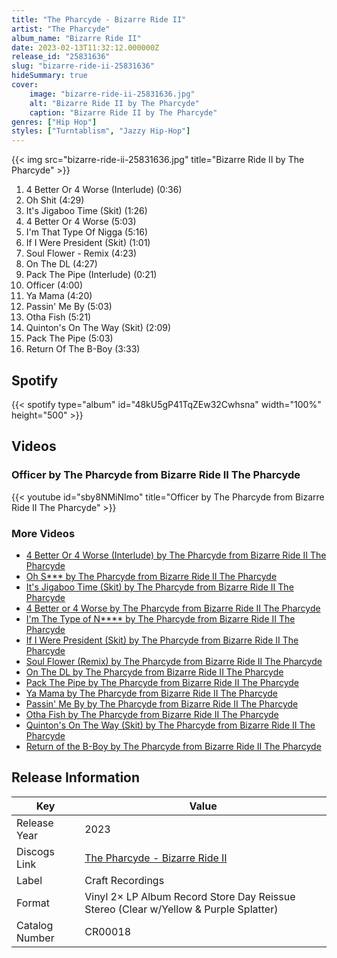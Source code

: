 ```yaml
---
title: "The Pharcyde - Bizarre Ride II"
artist: "The Pharcyde"
album_name: "Bizarre Ride II"
date: 2023-02-13T11:32:12.000000Z
release_id: "25831636"
slug: "bizarre-ride-ii-25831636"
hideSummary: true
cover:
    image: "bizarre-ride-ii-25831636.jpg"
    alt: "Bizarre Ride II by The Pharcyde"
    caption: "Bizarre Ride II by The Pharcyde"
genres: ["Hip Hop"]
styles: ["Turntablism", "Jazzy Hip-Hop"]
---
```


{{< img src="bizarre-ride-ii-25831636.jpg" title="Bizarre Ride II by The Pharcyde" >}}

<!-- section break -->

1. 4 Better Or 4 Worse (Interlude) (0:36)
2. Oh Shit (4:29)
3. It's Jigaboo Time (Skit) (1:26)
4. 4 Better Or 4 Worse (5:03)
5. I'm That Type Of Nigga (5:16)
6. If I Were President (Skit) (1:01)
7. Soul Flower - Remix (4:23)
8. On The DL (4:27)
9. Pack The Pipe (Interlude) (0:21)
10. Officer (4:00)
11. Ya Mama (4:20)
12. Passin' Me By (5:03)
13. Otha Fish (5:21)
14. Quinton's On The Way (Skit) (2:09)
15. Pack The Pipe (5:03)
16. Return Of The B-Boy (3:33)

<!-- section break -->


## Spotify
{{< spotify type="album" id="48kU5gP41TqZEw32Cwhsna" width="100%" height="500" >}}



## Videos
### Officer by The Pharcyde from Bizarre Ride II The Pharcyde
{{< youtube id="sby8NMiNlmo" title="Officer by The Pharcyde from Bizarre Ride II The Pharcyde" >}}<br>

### More Videos

- [4 Better Or 4 Worse (Interlude) by The Pharcyde from Bizarre Ride II The Pharcyde](https://www.youtube.com/watch?v=VDieujZyzzM)
- [Oh S*** by The Pharcyde from Bizarre Ride II The Pharcyde](https://www.youtube.com/watch?v=QdANlTrjXBg)
- [It's Jigaboo Time (Skit) by The Pharcyde from Bizarre Ride II The Pharcyde](https://www.youtube.com/watch?v=emY7MNY3SIY)
- [4 Better or 4 Worse  by The Pharcyde from Bizarre Ride II The Pharcyde](https://www.youtube.com/watch?v=kg8YrFgtznU)
- [I'm The Type of N**** by The Pharcyde from Bizarre Ride II The Pharcyde](https://www.youtube.com/watch?v=4h-Uh1jdKYg)
- [If I Were President (Skit) by The Pharcyde from Bizarre Ride II The Pharcyde](https://www.youtube.com/watch?v=-s_u_A-PaNM)
- [Soul Flower (Remix) by The Pharcyde from Bizarre Ride II The Pharcyde](https://www.youtube.com/watch?v=VlJvt_uSrb4)
- [On The DL by The Pharcyde from Bizarre Ride II The Pharcyde](https://www.youtube.com/watch?v=Se2MfbzFJtc)
- [Pack The Pipe by The Pharcyde from Bizarre Ride II The Pharcyde](https://www.youtube.com/watch?v=3jXYwF6hl-I)
- [Ya Mama by The Pharcyde from Bizarre Ride II The Pharcyde](https://www.youtube.com/watch?v=g3SZK9-PfZw)
- [Passin' Me By by The Pharcyde from Bizarre Ride II The Pharcyde](https://www.youtube.com/watch?v=UYN1ODw4wM8)
- [Otha Fish by The Pharcyde from Bizarre Ride II The Pharcyde](https://www.youtube.com/watch?v=0ra4_t8kPXE)
- [Quinton's On The Way (Skit) by The Pharcyde from Bizarre Ride II The Pharcyde](https://www.youtube.com/watch?v=wh6WVMPrepY)
- [Return of the B-Boy by The Pharcyde from Bizarre Ride II The Pharcyde](https://www.youtube.com/watch?v=4NR4b1bbls4)


## Release Information
|  Key           | Value                                                |
| ---------------| ---------------------------------------------------- |
| Release Year   | 2023                                   |
| Discogs Link   | [The Pharcyde - Bizarre Ride II](https://www.discogs.com/release/25831636-The-Pharcyde-Bizarre-Ride-II) |
| Label          | Craft Recordings |
| Format         | Vinyl 2× LP Album Record Store Day Reissue Stereo (Clear w/Yellow & Purple Splatter) |
| Catalog Number | CR00018 |
